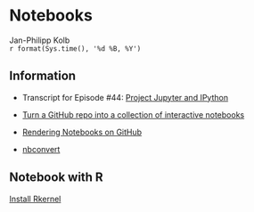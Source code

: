 # Notebooks
Jan-Philipp Kolb  
`r format(Sys.time(), '%d %B, %Y')`  

## Information

- Transcript for Episode #44: [Project Jupyter and IPython](https://talkpython.fm/episodes/transcript/44/project-jupyter-and-ipython)


- [Turn a GitHub repo into a collection of interactive notebooks](http://mybinder.org/)

- [Rendering Notebooks on GitHub](http://blog.jupyter.org/2015/05/07/rendering-notebooks-on-github/)

- [nbconvert](http://nbconvert.readthedocs.org/en/latest/usage.html)

## Notebook with R

[Install Rkernel](http://blog.revolutionanalytics.com/2015/09/using-r-with-jupyter-notebooks.html)


